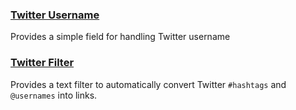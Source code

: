 ### [Twitter Username](https://www.drupal.org/project/twitter%5Fusername)

Provides a simple field for handling Twitter username

### [Twitter Filter](https://www.drupal.org/project/twitter%5Ffilter)

Provides a text filter to automatically convert Twitter `#hashtags` and `@usernames` into links.